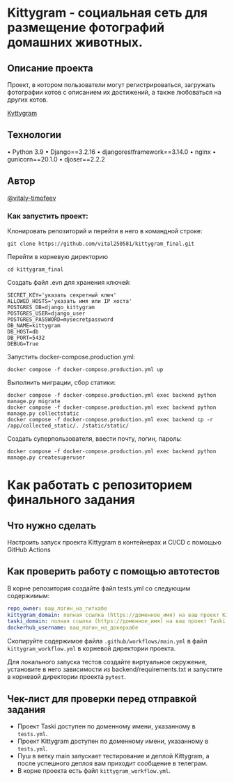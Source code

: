 # Kittygram - социальная сеть для размещение фотографий домашних животных.

## Описание проекта
Проект, в котором пользователи могут регистрироваться, загружать фотографии котов с описанием их достижений, а также любоваться на других котов.

[Kyttygram](https://kittycat2025.servebeer.com)

## Технологии
•	Python 3.9
•	Django==3.2.16
•	djangorestframework==3.14.0
•	nginx
•	gunicorn==20.1.0
•   djoser==2.2.2

## Автор
[@vitaly-timofeev](https://github.com/vital250581)

### Как запустить проект:

Клонировать репозиторий и перейти в него в командной строке:

```
git clone https://github.com/vital250581/kittygram_final.git
```

Перейти в корневую директорию
```
cd kittygram_final
```

Создать файл .evn для хранения ключей:

```
SECRET_KEY='указать секретный ключ'
ALLOWED_HOSTS='указать имя или IP хоста'
POSTGRES_DB=django_kittygram
POSTGRES_USER=django_user
POSTGRES_PASSWORD=mysecretpassword
DB_NAME=kittygram
DB_HOST=db
DB_PORT=5432
DEBUG=True
```

Запустить docker-compose.production.yml:

```
docker compose -f docker-compose.production.yml up
```

Выполнить миграции, сбор статики:

```
docker compose -f docker-compose.production.yml exec backend python manage.py migrate
docker compose -f docker-compose.production.yml exec backend python manage.py collectstatic
docker compose -f docker-compose.production.yml exec backend cp -r /app/collected_static/. /static/static/

```

Создать суперпользователя, ввести почту, логин, пароль:

```
docker compose -f docker-compose.production.yml exec backend python manage.py createsuperuser
```

#  Как работать с репозиторием финального задания

## Что нужно сделать

Настроить запуск проекта Kittygram в контейнерах и CI/CD с помощью GitHub Actions

## Как проверить работу с помощью автотестов

В корне репозитория создайте файл tests.yml со следующим содержимым:
```yaml
repo_owner: ваш_логин_на_гитхабе
kittygram_domain: полная ссылка (https://доменное_имя) на ваш проект Kittygram
taski_domain: полная ссылка (https://доменное_имя) на ваш проект Taski
dockerhub_username: ваш_логин_на_докерхабе
```

Скопируйте содержимое файла `.github/workflows/main.yml` в файл `kittygram_workflow.yml` в корневой директории проекта.

Для локального запуска тестов создайте виртуальное окружение, установите в него зависимости из backend/requirements.txt и запустите в корневой директории проекта `pytest`.

## Чек-лист для проверки перед отправкой задания

- Проект Taski доступен по доменному имени, указанному в `tests.yml`.
- Проект Kittygram доступен по доменному имени, указанному в `tests.yml`.
- Пуш в ветку main запускает тестирование и деплой Kittygram, а после успешного деплоя вам приходит сообщение в телеграм.
- В корне проекта есть файл `kittygram_workflow.yml`.
